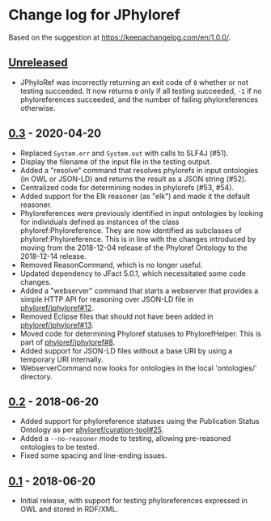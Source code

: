 # Change log for JPhyloref

Based on the suggestion at https://keepachangelog.com/en/1.0.0/.

## [Unreleased]
- JPhyloRef was incorrectly returning an exit code of `0` whether or not
  testing succeeded. It now returns `0` only if all testing succeeded,
  `-1` if no phyloreferences succeeded, and the number of failing
  phyloreferences otherwise.

## [0.3] - 2020-04-20
- Replaced `System.err` and `System.out` with calls to SLF4J (#51).
- Display the filename of the input file in the testing output.
- Added a "resolve" command that resolves phylorefs in input ontologies (in OWL
  or JSON-LD) and returns the result as a JSON string (#52).
- Centralized code for determining nodes in phylorefs (#53, #54).
- Added support for the Elk reasoner (as "elk") and made it the default reasoner.
- Phyloreferences were previously identified in input ontologies by looking for
  individuals defined as instances of the class phyloref:Phyloreference. They
  are now identified as subclasses of phyloref:Phyloreference. This is in line
  with the changes introduced by moving from the 2018-12-04 release of the
  Phyloref Ontology to the 2018-12-14 release.
- Removed ReasonCommand, which is no longer useful.
- Updated dependency to JFact 5.0.1, which necessitated some code changes.
- Added a "webserver" command that starts a webserver that provides a simple
  HTTP API for reasoning over JSON-LD file in [phyloref/jphyloref#12].
- Removed Eclipse files that should not have been added in [phyloref/jphyloref#13].
- Moved code for determining Phyloref statuses to PhylorefHelper. This is part of
  [phyloref/jphyloref#8].
- Added support for JSON-LD files without a base URI by using a temporary URI
  internally.
- WebserverCommand now looks for ontologies in the local 'ontologies/' directory.

## [0.2] - 2018-06-20
- Added support for phyloreference statuses using the Publication Status Ontology
  as per [phyloref/curation-tool#25].
- Added a `--no-reasoner` mode to testing, allowing pre-reasoned ontologies to be
  tested.
- Fixed some spacing and line-ending issues.

## [0.1] - 2018-06-20
- Initial release, with support for testing phyloreferences expressed in OWL
  and stored in RDF/XML.

[Unreleased]: https://github.com/phyloref/jphyloref/compare/v0.3...HEAD
[0.3]: https://github.com/phyloref/jphyloref/releases/tag/v0.3
[0.2]: https://github.com/phyloref/jphyloref/releases/tag/v0.2
[0.1]: https://github.com/phyloref/jphyloref/releases/tag/v0.1

[phyloref/curation-tool#25]: https://github.com/phyloref/curation-tool/issues/25
[phyloref/jphyloref#13]: https://github.com/phyloref/jphyloref/pull/13
[phyloref/jphyloref#12]: https://github.com/phyloref/jphyloref/pull/12
[phyloref/jphyloref#8]: https://github.com/phyloref/jphyloref/issues/8
